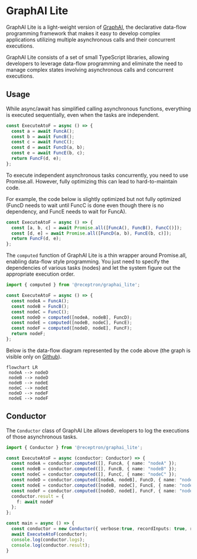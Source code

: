 # GraphAI Lite

GraphAI Lite is a light-weight version of [GraphAI](https://github.com/receptron/graphai#readme), the declarative data-flow programming framework that makes it easy to develop complex applications utilizing multiple asynchronous calls and their concurrent executions.

GraphAI Lite consists of a set of small TypeScript libraries, allowing developers to leverage data-flow programming and eliminate the need to manage complex states involving asynchronous calls and concurrent executions.

## Usage

While async/await has simplified calling asynchronous functions, everything is executed sequentially, even when the tasks are independent.

```Typescript
const ExecuteAtoF = async () => {
  const a = await FuncA();
  const b = await FuncB();
  const c = await FuncC();
  const d = await FuncD(a, b);
  const e = await FuncE(b, c);
  return FuncF(d, e);
};
```

To execute independent asynchronous tasks concurrently, you need to use Promise.all. However, fully optimizing this can lead to hard-to-maintain code.

For example, the code below is slightly optimized but not fully optimized (FuncD needs to wait until FuncC is done even though there is no dependency, and FuncE needs to wait for FuncA).

```Typescript
const ExecuteAtoF = async () => {
  const [a, b, c] = await Promise.all([FuncA(), FuncB(), FuncC()]);
  const [d, e] = await Promise.all([FuncD(a, b), FuncE(b, c)]);
  return FuncF(d, e);
};
```

The ```computed``` function of GraphAI Lite is a thin wrapper around Promise.all, enabling data-flow style programming. You just need to specify the dependencies of various tasks (nodes) and let the system figure out the appropriate execution order.

```Typescript
import { computed } from '@receptron/graphai_lite';

const ExecuteAtoF = async () => {
  const nodeA = FuncA();
  const nodeB = FuncB();
  const nodeC = FuncC();
  const nodeD = computed([nodeA, nodeB], FuncD);
  const nodeE = computed([nodeB, nodeC], FuncE);
  const nodeF = computed([nodeD, nodeE], FuncF);
  return nodeF;
};
```

Below is the data-flow diagram represented by the code above (the graph is visible only on [Github](https://github.com/receptron/graphai/tree/main/packages/lite#readme)).

```mermaid
flowchart LR
 nodeA --> nodeD
 nodeB --> nodeD
 nodeB --> nodeE
 nodeC --> nodeE
 nodeD --> nodeF
 nodeE --> nodeF
```

## Conductor

The ```Conductor``` class of GraphAI Lite allows developers to log the executions of those asynchronous tasks.

```Typescript
import { Conductor } from '@receptron/graphai_lite';

const ExecuteAtoF = async (conductor: Conductor) => {
  const nodeA = conductor.computed([], FuncA, { name: "nodeA" });
  const nodeB = conductor.computed([], FuncB, { name: "nodeB" });
  const nodeC = conductor.computed([], FuncC, { name: "nodeC" });
  const nodeD = conductor.computed([nodeA, nodeB], FuncD, { name: "nodeD" });
  const nodeE = conductor.computed([nodeB, nodeC], FuncE, { name: "nodeE" });
  const nodeF = conductor.computed([nodeD, nodeE], FuncF, { name: "nodeF" });
  conductor.result = {
    f: await nodeF
  };
};

const main = async () => {
  const conductor = new Conductor({ verbose:true, recordInputs: true, recordOutput: true });
  await ExecuteAtoF(conductor);
  console.log(conductor.logs);
  console.log(conductor.result);
}
```